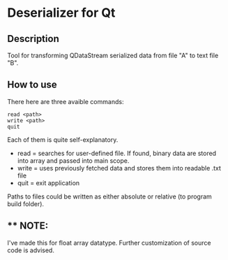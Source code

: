 # Deserializer for Qt
## Description
Tool for transforming QDataStream serialized data from file "A" to text file "B". 

## How to use
There here are three avaible commands:
```
read <path>
write <path>
quit
```
Each of them is quite self-explanatory.
- read = searches for user-defined file. If found, binary data are stored into array and passed into main scope.
- write = uses previously fetched data and stores them into readable .txt file
- quit = exit application

Paths to files could be written as either absolute or relative (to program build folder). 

## ** NOTE:
I've made this for float array datatype. Further customization of source code is advised.
